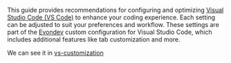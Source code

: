 This guide provides recommendations for configuring and optimizing [Visual Studio Code (VS Code)](https://code.visualstudio.com/) to enhance your coding experience. Each setting can be adjusted to suit your preferences and workflow.
These settings are part of the [Evondev](https://github.com/evondev/vscode-custom) custom configuration for Visual Studio Code, which includes additional features like tab customization and more.

We can see it in [vs-customization](/vscode-customization/)
